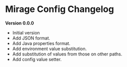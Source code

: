 # Mirage Config Changelog

**Version 0.0.0**
* Initial version
* Add JSON format.
* Add Java properties format.
* Add environment value substitution.
* Add substitution of values from those on other paths.
* Add config value setter.